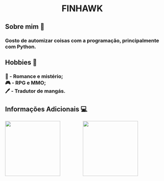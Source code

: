 
<h1 align="center">FINHAWK</h1>

<h2>Sobre mim 📑</h2>
<h3>Gosto de automizar coisas com a programação, principalmente com Python.</h3>

<h2>Hobbies 🎲</h2>
<h3>📘 - Romance e mistério; </br>
🎮 - RPG e MMO; </br>
🖊️ - Tradutor de mangás.
</h3>

<h2>Informações Adicionais 💻</h2>

<div align = 'center'>
  <img align="left" float = 'left' height = '180px' src="https://github-readme-stats.vercel.app/api/top-langs/?username=F1NH4WK&theme=midnight-purple"/>
  <img  height = '180px' src = 'https://github-readme-stats.vercel.app/api?username=F1NH4WK&theme=midnight-purple'/>
   <div>
